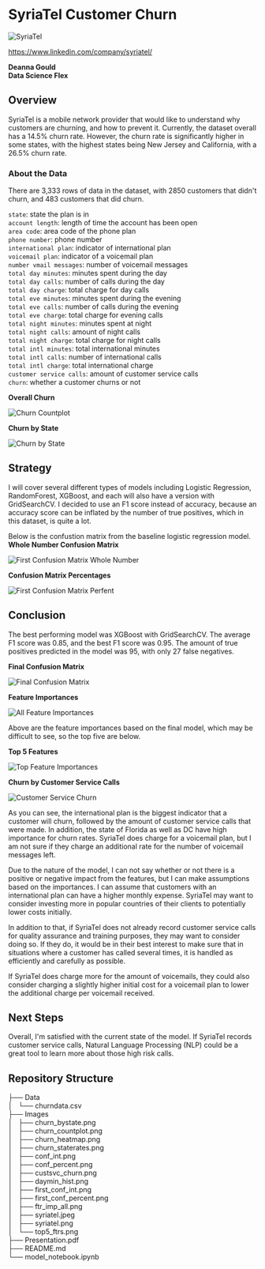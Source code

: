 # SyriaTel Customer Churn

![SyriaTel](Images/syriatel.png)

https://www.linkedin.com/company/syriatel/

**Deanna Gould**  
**Data Science Flex**

## Overview

SyriaTel is a mobile network provider that would like to understand why customers are churning, and how to prevent it. Currently, the dataset overall has a 14.5% churn rate. However, the churn rate is significantly higher in some states, with the highest states being New Jersey and California, with a 26.5% churn rate. 

### About the Data

There are 3,333 rows of data in the dataset, with 2850 customers that didn't churn, and 483 customers that did churn.

`state`: state the plan is in  
`account length`: length of time the account has been open  
`area code`: area code of the phone plan  
`phone number`: phone number  
`international plan`: indicator of international plan  
`voicemail plan`: indicator of a voicemail plan  
`number vmail messages`: number of voicemail messages  
`total day minutes`: minutes spent during the day  
`total day calls`: number of calls during the day  
`total day charge`: total charge for day calls  
`total eve minutes`: minutes spent during the evening  
`total eve calls`: number of calls during the evening  
`total eve charge`: total charge for evening calls  
`total night minutes`: minutes spent at night  
`total night calls`: amount of night calls  
`total night charge`: total charge for night calls  
`total intl minutes`: total international minutes  
`total intl calls`: number of international calls   
`total intl charge`: total international charge  
`customer service calls`: amount of customer service calls  
`churn`: whether a customer churns or not  

**Overall Churn**

![Churn Countplot](Images/churn_countplot.png)

**Churn by State**

![Churn by State](Images/churn_bystate.png)

## Strategy

I will cover several different types of models including Logistic Regression, RandomForest, XGBoost, and each will also have a version with GridSearchCV. I decided to use an F1 score instead of accuracy, because an accuracy score can be inflated by the number of true positives, which in this dataset, is quite a lot. 

Below is the confustion matrix from the baseline logistic regression model.
**Whole Number Confusion Matrix**

![First Confusion Matrix Whole Number](Images/first_conf_int.png)

**Confusion Matrix Percentages**

![First Confusion Matrix Perfent](/Users/deannagould/Documents/phase3_project/phase3_customerchurn/Images/first_conf_percent.png)


## Conclusion

The best performing model was XGBoost with GridSearchCV. The average F1 score was 0.85, and the best F1 score was 0.95. The amount of true positives predicted in the model was 95, with only 27 false negatives. 

**Final Confusion Matrix**

![Final Confusion Matrix](Images/conf_int.png)

**Feature Importances**

![All Feature Importances](Images/ftr_imp_all.png)

Above are the feature importances based on the final model, which may be difficult to see, so the top five are below.

**Top 5 Features**

![Top Feature Importances](Images/top5_ftrs.png)

**Churn by Customer Service Calls**

![Customer Service Churn](Images/custsvc_churn.png)

As you can see, the international plan is the biggest indicator that a customer will churn, followed by the amount of customer service calls that were made. In addition, the state of Florida as well as DC have high importance for churn rates. SyriaTel does charge for a voicemail plan, but I am not sure if they charge an additional rate for the number of voicemail messages left.  

Due to the nature of the model, I can not say whether or not there is a positive or negative impact from the features, but I can make assumptions based on the importances. I can assume that customers with an international plan can have a higher monthly expense. SyriaTel may want to consider investing more in popular countries of their clients to potentially lower costs initially.  

In addition to that, if SyriaTel does not already record customer service calls for quality assurance and training purposes, they may want to consider doing so. If they do, it would be in their best interest to make sure that in situations where a customer has called several times, it is handled as efficiently and carefully as possible. 

If SyriaTel does charge more for the amount of voicemails, they could also consider charging a slightly higher initial cost for a voicemail plan to lower the additional charge per voicemail received.  

## Next Steps

Overall, I'm satisfied with the current state of the model. If SyriaTel records customer service calls, Natural Language Processing (NLP) could be a great tool to learn more about those high risk calls.

## Repository Structure


├── Data  
│   └── churndata.csv  
├── Images  
│   ├── churn_bystate.png  
│   ├── churn_countplot.png  
│   ├── churn_heatmap.png   
│   ├── churn_staterates.png  
│   ├── conf_int.png  
│   ├── conf_percent.png  
│   ├── custsvc_churn.png  
│   ├── daymin_hist.png  
│   ├── first_conf_int.png  
│   ├── first_conf_percent.png  
│   ├── ftr_imp_all.png  
│   ├── syriatel.jpeg  
│   ├── syriatel.png  
│   └── top5_ftrs.png  
├── Presentation.pdf   
├── README.md   
└── model_notebook.ipynb
